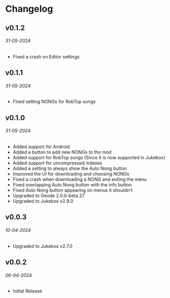 # Changelog

## v0.1.2
###### 31-05-2024

- <cl>Fixed</c> a crash on Editor settings

## v0.1.1
###### 31-05-2024

- <cl>Fixed</c> setting NONGs for RobTop songs

## v0.1.0
###### 31-05-2024

- <cg>Added</c> support for Android
- <cg>Added</c> a button to add new NONGs to the mod
- <cg>Added</c> support for RobTop songs (Since it is now supported in Jukebox)
- <cg>Added</c> support for uncompressed indexes
- <cg>Added</c> a setting to always show the Auto Nong button
- <cg>Improved</c> the UI for downloading and choosing NONGs
- <cl>Fixed</c> a crash when downloading a NONG and exiting the menu
- <cl>Fixed</c> overlapping Auto Nong button with the info button
- <cl>Fixed</c> Auto Nong button appearing on menus it shouldn't
- <co>Upgraded</c> to Geode 2.0.0-beta.27
- <co>Upgraded</c> to Jukebox v2.9.0

## v0.0.3
###### 10-04-2024

- <co>Upgraded</c> to Jukebox v2.7.0

## v0.0.2
###### 06-04-2024

- Initial Release
